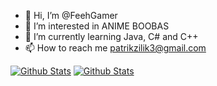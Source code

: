 - 👋 Hi, I’m @FeehGamer
- 👀 I’m interested in ANIME BOOBAS
- 🌱 I’m currently learning Java, C# and C++
- 📫 How to reach me patrikzilik3@gmail.com



[![Github Stats](https://github.com/FeehGamer/g-stats/blob/master/generated/languages.svg)](https://github.com/FeehGamer/g-stats)
[![Github Stats](https://github.com/FeehGamer/g-stats/blob/master/generated/overview.svg)](https://github.com/FeehGamer/g-stats)
